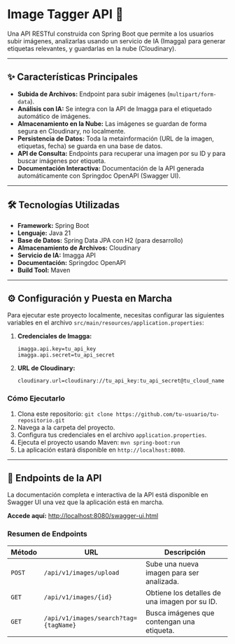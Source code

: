 # Image Tagger API 📸

Una API RESTful construida con Spring Boot que permite a los usuarios subir imágenes, analizarlas usando un servicio de IA (Imagga) para generar etiquetas relevantes, y guardarlas en la nube (Cloudinary).

---

## ✨ Características Principales

-   **Subida de Archivos:** Endpoint para subir imágenes (`multipart/form-data`).
-   **Análisis con IA:** Se integra con la API de Imagga para el etiquetado automático de imágenes.
-   **Almacenamiento en la Nube:** Las imágenes se guardan de forma segura en Cloudinary, no localmente.
-   **Persistencia de Datos:** Toda la metainformación (URL de la imagen, etiquetas, fecha) se guarda en una base de datos.
-   **API de Consulta:** Endpoints para recuperar una imagen por su ID y para buscar imágenes por etiqueta.
-   **Documentación Interactiva:** Documentación de la API generada automáticamente con Springdoc OpenAPI (Swagger UI).

---

## 🛠️ Tecnologías Utilizadas

-   **Framework:** Spring Boot
-   **Lenguaje:** Java 21
-   **Base de Datos:** Spring Data JPA con H2 (para desarrollo)
-   **Almacenamiento de Archivos:** Cloudinary
-   **Servicio de IA:** Imagga API
-   **Documentación:** Springdoc OpenAPI
-   **Build Tool:** Maven

---

## ⚙️ Configuración y Puesta en Marcha

Para ejecutar este proyecto localmente, necesitas configurar las siguientes variables en el archivo `src/main/resources/application.properties`:

1.  **Credenciales de Imagga:**
    ```properties
    imagga.api.key=tu_api_key
    imagga.api.secret=tu_api_secret
    ```
2.  **URL de Cloudinary:**
    ```properties
    cloudinary.url=cloudinary://tu_api_key:tu_api_secret@tu_cloud_name
    ```

### Cómo Ejecutarlo
1.  Clona este repositorio: `git clone https://github.com/tu-usuario/tu-repositorio.git`
2.  Navega a la carpeta del proyecto.
3.  Configura tus credenciales en el archivo `application.properties`.
4.  Ejecuta el proyecto usando Maven: `mvn spring-boot:run`
5.  La aplicación estará disponible en `http://localhost:8080`.

---

## 📖 Endpoints de la API

La documentación completa e interactiva de la API está disponible en Swagger UI una vez que la aplicación está en marcha.

**Accede aquí:** [http://localhost:8080/swagger-ui.html](http://localhost:8080/swagger-ui.html)

### Resumen de Endpoints

| Método | URL                                    | Descripción                                  |
|--------|----------------------------------------|----------------------------------------------|
| `POST` | `/api/v1/images/upload`                | Sube una nueva imagen para ser analizada.    |
| `GET`  | `/api/v1/images/{id}`                  | Obtiene los detalles de una imagen por su ID.|
| `GET`  | `/api/v1/images/search?tag={tagName}`  | Busca imágenes que contengan una etiqueta.   |
